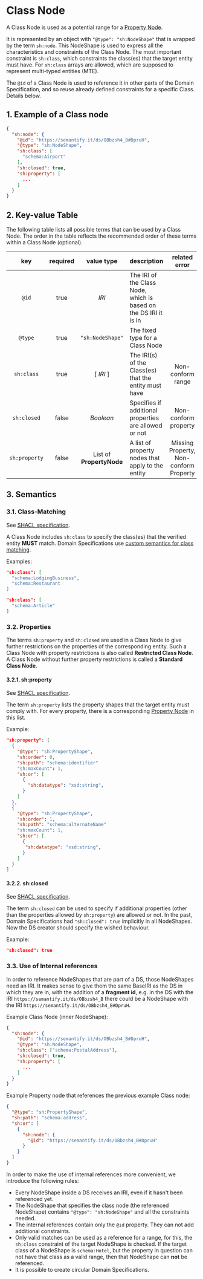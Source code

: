 # Class Node

A Class Node is used as a potential range for a [Property Node](./Property.md).

It is represented by an object with `"@type": "sh:NodeShape"` that is wrapped by the term `sh:node`. This NodeShape is used to express all the characteristics and constraints of the Class Node. The most important constraint is `sh:class`, which constraints the class(es) that the target entity must have. For `sh:class` arrays are allowed, which are supposed to represent multi-typed entities (MTE).

The `@id` of a Class Node is used to reference it in other parts of the Domain Specification, and so reuse already defined constraints for a specific Class. Details below. 

## 1. Example of a Class node

```json
{
  "sh:node": {
    "@id": "https://semantify.it/ds/OBbzsh4_B#DpruH",
    "@type": "sh:NodeShape",
    "sh:class": [
      "schema:Airport"
    ],
    "sh:closed": true,
    "sh:property": [
      ...
    ]
  }
}
```

## 2. Key-value Table

The following table lists all possible terms that can be used by a Class Node. The order in the table reflects the recommended order of these terms within a Class Node (optional).

| key | required | value type | description | related error |
| :---: | :---: | :---: | :--- | :---: |
| `@id` | true | *IRI* | The IRI of the Class Node, which is based on the DS IRI it is in |
| `@type` | true | `"sh:NodeShape"` | The fixed type for a Class Node |
| `sh:class` | true | [ *IRI* ] | The IRI(s) of the Class(es) that the entity must have | Non-conform range |
| `sh:closed` | false | *Boolean* | Specifies if additional properties are allowed or not | Non-conform property |
| `sh:property` | false | List of **PropertyNode** | A list of property nodes that apply to the entity | Missing Property, Non-conform Property |

## 3. Semantics

### 3.1. Class-Matching

See [SHACL specification](https://www.w3.org/TR/shacl/#ClassConstraintComponent).

A Class Node includes `sh:class` to specify the class(es) that the verified entity **MUST** match. Domain Specifications use [custom semantics for class matching](./../VerificationReport/DS-Verification.md).

Examples:

```JSON
"sh:class": [
  "schema:LodgingBusiness",
  "schema:Restaurant
]
```

```JSON
"sh:class": [
  "schema:Article"
]
```

### 3.2. Properties

The terms `sh:property` and `sh:closed` are used in a Class Node to give further restrictions on the properties of the corresponding entity. Such a Class Node with property restrictions is also called **Restricted Class Node**. A Class Node without further property restrictions is called a **Standard Class Node**.

#### 3.2.1. sh:property

See [SHACL specification](https://www.w3.org/TR/shacl/#PropertyConstraintComponent).

The term `sh:property` lists the property shapes that the target entity must comply with. For every property, there is a corresponding [Property Node](./Property.md) in this list.

Example:

```json
"sh:property": [
  {
    "@type": "sh:PropertyShape",
    "sh:order": 0,
    "sh:path": "schema:identifier"
    "sh:maxCount": 1,
    "sh:or": [
      {
        "sh:datatype": "xsd:string",
      }
    ]
  },
  {
    "@type": "sh:PropertyShape",
    "sh:order": 1,
    "sh:path": "schema:alternateName"
    "sh:maxCount": 1,
    "sh:or": [
      {
       "sh:datatype": "xsd:string",
      }
    ]
  }
]
```

#### 3.2.2. sh:closed

See [SHACL specification](https://www.w3.org/TR/shacl/#ClosedConstraintComponent).

The term `sh:closed` can be used to specify if additional properties (other than the properties allowed by `sh:property`) are allowed or not. In the past, Domain Specifications had `"sh:closed": true` implicitly in all NodeShapes. Now the DS creator should specify the wished behaviour.

Example:

```json
"sh:closed": true
```

### 3.3. Use of Internal references

In order to reference NodeShapes that are part of a DS, those NodeShapes need an IRI. It makes sense to give them the same BaseIRI as the DS in which they are in, with the addition of a **fragment id**, e.g. in the DS with the IRI `https://semantify.it/ds/OBbzsh4_B` there could be a NodeShape with the IRI `https://semantify.it/ds/OBbzsh4_B#DpruH`.

Example Class Node (inner NodeShape):

```json
{
  "sh:node": {
    "@id": "https://semantify.it/ds/OBbzsh4_B#DpruH",
    "@type": "sh:NodeShape",
    "sh:class": ["schema:PostalAddress"],
    "sh:closed": true,
    "sh:property": [
      ...
    ]
  }
}
```

Example Property node that references the previous example Class node:

```json
{
  "@type": "sh:PropertyShape",
  "sh:path": "schema:address",
  "sh:or": [
    {
      "sh:node": {
        "@id": "https://semantify.it/ds/OBbzsh4_B#DpruH"
      }
    }
  ]
}
```

In order to make the use of internal references more convenient, we introduce the following rules:

* Every NodeShape inside a DS receives an IRI, even if it hasn't been referenced yet.
* The NodeShape that specifies the class node (the referenced NodeShape) contains `"@type": "sh:NodeShape"` and all the constraints needed.
* The internal references contain only the `@id` property. They can not add additional constraints.
* Only valid matches can be used as a reference for a range, for this, the `sh:class` constraint of the target NodeShape is checked. If the target class of a NodeShape is `schema:Hotel`, but the property in question can not have that class as a valid range, then that NodeShape can **not** be referenced.
* It is possible to create circular Domain Specifications.